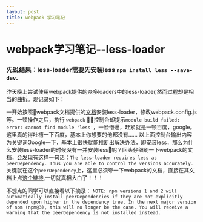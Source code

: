 ```yaml
---
layout: post
title: webpack 学习笔记
---
```


# webpack学习笔记--less-loader

### 先说结果：less-loader需要先安装less `npm install less --save-dev`.

昨天晚上尝试使用webpack提供的众多loaders中的less-loader,然而过程却是相当的曲折。现记录如下：
 
 一开始按照webpack文档提供的[文档](https://webpack.js.org/loaders/less-loader/)安装less-loader，修改webpack.config.js等。一顿操作之后，执行 `webpack` 控制台却提示`module build failed: error: cannot find module 'less'`，一脸懵逼，赶紧就是一顿百度，google。这里真的得吐槽一下百度，基本上你想要的他都没有……
以上面控制台输出内容为关键词Google一下，基本上很快就能推断出解决办法，即安装less，那么为什么安装less-loader的时候没有一并安装less呢？回头仔细刷一下webpack的文档，会发现有这样一句话：`The less-loader requires less as peerDependency. Thus you are able to control the versions accurately.`关键就在这个`peerDependency`上，这里必须夸一下webpack的文档，直接在其文档上点[这个链接](https://docs.npmjs.com/files/package.json#peerdependencies),一切就真相大白了！！！

不想点的同学可以直接看以下摘录：
```NOTE: npm versions 1 and 2 will automatically install peerDependencies if they are not explicitly depended upon higher in the dependency tree. In the next major version of npm (npm@3), this will no longer be the case. You will receive a warning that the peerDependency is not installed instead. ```
